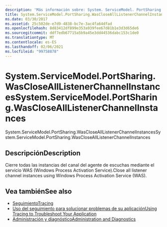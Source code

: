 ```yaml
---
description: 'Más información sobre: System. ServiceModel. PortSharing. WasCloseAllListenerChannelInstances'
title: System.ServiceModel.PortSharing.WasCloseAllListenerChannelInstances
ms.date: 03/30/2017
ms.assetid: 25c502de-e7d9-4838-bc7e-3ac4fa64dfad
ms.openlocfilehash: 8d83412df899e353a939fee67d81b1e3d3d65de6
ms.sourcegitcommit: ddf7edb67715a5b9a45e3dd44536dabc153c1de0
ms.translationtype: MT
ms.contentlocale: es-ES
ms.lasthandoff: 02/06/2021
ms.locfileid: "99758878"
---
```

# <a name="systemservicemodelportsharingwasclosealllistenerchannelinstances"></a><span data-ttu-id="a2f3a-103">System.ServiceModel.PortSharing.WasCloseAllListenerChannelInstances</span><span class="sxs-lookup"><span data-stu-id="a2f3a-103">System.ServiceModel.PortSharing.WasCloseAllListenerChannelInstances</span></span>

<span data-ttu-id="a2f3a-104">System.ServiceModel.PortSharing.WasCloseAllListenerChannelInstances</span><span class="sxs-lookup"><span data-stu-id="a2f3a-104">System.ServiceModel.PortSharing.WasCloseAllListenerChannelInstances</span></span>  
  
## <a name="description"></a><span data-ttu-id="a2f3a-105">Descripción</span><span class="sxs-lookup"><span data-stu-id="a2f3a-105">Description</span></span>  

 <span data-ttu-id="a2f3a-106">Cierre todas las instancias del canal del agente de escuchas mediante el servicio WAS (Windows Process Activation Service).</span><span class="sxs-lookup"><span data-stu-id="a2f3a-106">Close all listener channel instances using Windows Process Activation Service (WAS).</span></span>  
  
## <a name="see-also"></a><span data-ttu-id="a2f3a-107">Vea también</span><span class="sxs-lookup"><span data-stu-id="a2f3a-107">See also</span></span>

- [<span data-ttu-id="a2f3a-108">Seguimiento</span><span class="sxs-lookup"><span data-stu-id="a2f3a-108">Tracing</span></span>](index.md)
- [<span data-ttu-id="a2f3a-109">Uso del seguimiento para solucionar problemas de su aplicación</span><span class="sxs-lookup"><span data-stu-id="a2f3a-109">Using Tracing to Troubleshoot Your Application</span></span>](using-tracing-to-troubleshoot-your-application.md)
- [<span data-ttu-id="a2f3a-110">Administración y diagnóstico</span><span class="sxs-lookup"><span data-stu-id="a2f3a-110">Administration and Diagnostics</span></span>](../index.md)
